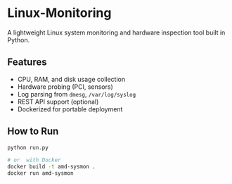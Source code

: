 # Linux-Monitoring
A lightweight Linux system monitoring and hardware inspection tool built in Python.

## Features

- CPU, RAM, and disk usage collection
- Hardware probing (PCI, sensors)
- Log parsing from `dmesg`, `/var/log/syslog`
- REST API support (optional)
- Dockerized for portable deployment

## How to Run

```bash
python run.py

# or  with Docker 
docker build -t amd-sysmon .
docker run amd-sysmon
``` 